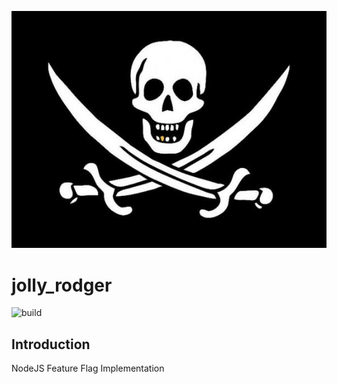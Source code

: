 ![Jolly Roger](il_570xN.1825922933_ahot.jpg)
# jolly_rodger
![build](https://github.com/cgianelle/jolly_roger/actions/workflows/node.js.yml/badge.svg)

## Introduction
NodeJS Feature Flag Implementation
